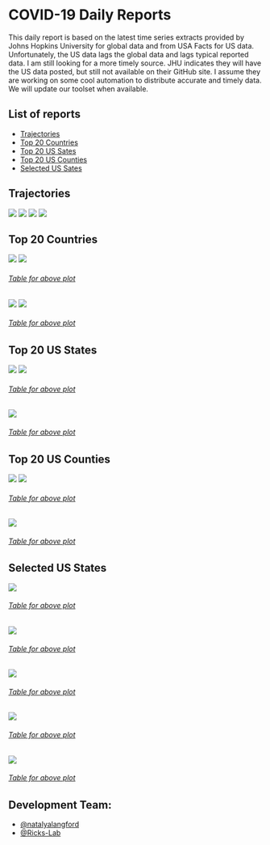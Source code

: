 # COVID-19 Daily Reports
This daily report is based on the latest time series extracts provided by Johns Hopkins University for
global data and from USA Facts for US data.  Unfortunately, the US data lags the global data and lags 
typical reported data.  I am still looking for a more timely source.  JHU indicates they will have the
US data posted, but still not available on their GitHub site.  I assume they are working on some cool
automation to distribute accurate and timely data.  We will update our toolset when available.

## List of reports
 - [Trajectories](#trajectories)
 - [Top 20 Countries](#top-20-countries)
 - [Top 20 US Sates](#top-20-us-states)
 - [Top 20 US Counties](#top-20-us-counties)
 - [Selected US Sates](#selected-us-states)

## Trajectories
![](confirmed_country_global_trajectory.png)
![](confirmed_country_global_rdtd.png)
![](confirmed_state_US_trajectory.png)
![](confirmed_state_US_rdtd.png)

## Top 20 Countries
![](confirmed_country_global_new-total.png)
![](confirmed_country_global_log.png)
###### [Table for above plot](confirmed_country_global_log.txt)
![](deaths_country_global_new-total.png)
![](deaths_country_global_log.png)
###### [Table for above plot](deaths_country_global_log.txt)

## Top 20 US States
![](confirmed_state_US_new-total.png)
![](confirmed_state_US_log.png)
###### [Table for above plot](confirmed_state_US_log.txt)
![](deaths_state_US_log.png)
###### [Table for above plot](deaths_state_US_log.txt)

## Top 20 US Counties
![](confirmed_county-state_US_new-total.png)
![](confirmed_county-state_US_log.png)
###### [Table for above plot](confirmed_county-state_US_log.txt)
![](deaths_county-state_US_log.png)
###### [Table for above plot](deaths_county-state_US_log.txt)

## Selected US States
![](confirmed_county_NY_log.png)
###### [Table for above plot](confirmed_county_NY_log.txt)
![](confirmed_county_FL_log.png)
###### [Table for above plot](confirmed_county_FL_log.txt)
![](confirmed_county_OR_log.png)
###### [Table for above plot](confirmed_county_OR_log.txt)
![](confirmed_county_CA_log.png)
###### [Table for above plot](confirmed_county_CA_log.txt)
![](confirmed_county_TX_log.png)
###### [Table for above plot](confirmed_county_TX_log.txt)

## Development Team:
* [@natalyalangford](https://github.com/natalyalangford)
* [@Ricks-Lab](https://github.com/Ricks-Lab)
